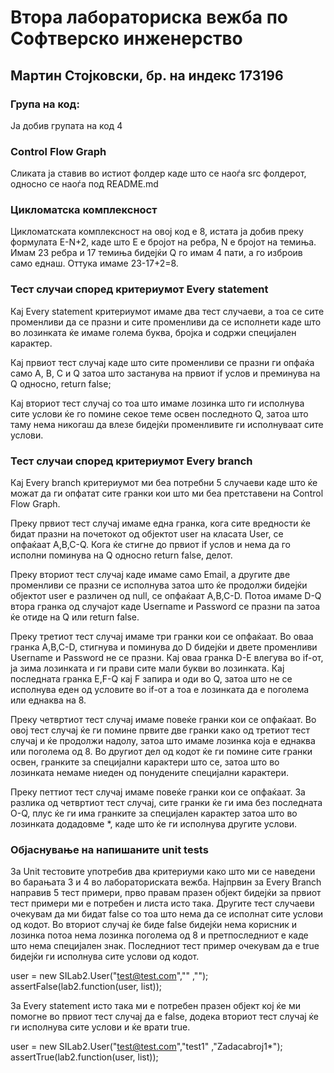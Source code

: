 # Втора лабораториска вежба по Софтверско инженерство

## Мартин Стојковски, бр. на индекс 173196

### Група на код: 

Ја добив групата на код 4

###  Control Flow Graph

Сликата ја ставив во истиот фолдер каде што се наоѓа src фолдерот, односно се наоѓа под README.md

### Цикломатска комплексност

Цикломатската комплексност на овој код е 8, истата ја добив преку формулата E-N+2, каде што E е бројот на ребра, N е бројот на темиња. Имам 23 ребра и 17 темиња бидејќи Q го имам 4 пати, а го изброив само еднаш. Оттука имаме 23-17+2=8.

### Тест случаи според критериумот  Every statement 

Кај Every statement критериумот имаме два тест случаеви, а тоа се сите променливи да се празни и сите променливи да се исполнети каде што во лозинката ќе имаме голема буква, бројка и содржи специјален карактер.

Кај првиот тест случај каде што сите променливи се празни ги опфаќа само A, B, C и Q затоа што застанува на првиот if услов и преминува на Q односно, return false; 

Кај вториот тест случај со тоа што имаме лозинка што ги исполнува сите услови ќе го помине секое теме освен последното Q, затоа што таму нема никогаш да влезе бидејќи променливите ги исполнуваат сите услови. 

### Тест случаи според критериумот Every branch

Кај Every branch критериумот ми беа потребни 5 случаеви каде што ќе можат да ги опфатат сите гранки кои што ми беа претставени на Control Flow Graph. 

Преку првиот тест случај имаме една гранка, кога сите вредности ќе бидат празни на почетокот од објектот user на класата User, се опфаќаат A,B,C-Q. Кога ќе стигне до првиот if услов и нема да го исполни поминува на Q односно return false, делот.

Преку вториот тест случај каде имаме само Email, а другите две променливи се празни се исполнува затоа што ќе продолжи бидејќи објектот user е различен од null, се опфаќаат A,B,C-D. Потоа имаме D-Q втора гранка од случајот каде Username и Password се празни па затоа ќе отиде на Q или return false.

Преку третиот тест случај имаме три гранки кои се опфаќаат. Во оваа гранка A,B,C-D, стигнува и поминува до D бидејќи и двете променливи Username и Password не се празни. Кај оваа гранка D-E влегува во if-oт, ја зима лозинката и ги прави сите мали букви во лозинката. Кај последната гранка E,F-Q кај F запира и оди во Q, затоа што не се исполнува еден од условите во if-от а тоа е лозинката да е поголема или еднаква на 8.

Преку четвртиот тест случај имаме повеќе гранки кои се опфаќаат. Во овој тест случај ќе ги помине првите две гранки како од третиот тест случај и ќе продолжи надолу, затоа што имаме лозинка која е еднаква или поголема од 8. Во другиот дел од кодот ќе ги помине сите гранки освен, гранките за специјални карактери што се, затоа што во лозинката немаме ниеден од понудените специјални карактери.

Преку петтиот тест случај имаме повеќе гранки кои се опфаќаат. За разлика од четвртиот тест случај, сите гранки ќе ги има без последната O-Q, плус ќе ги има гранките за специјален карактер затоа што во лозинката додадовме *, каде што ќе ги исполнува другите услови.

### Објаснување на напишаните unit tests

За Unit тестовите употребив два критериуми како што ми се наведени во барањата 3 и 4 во лабораториската вежба. Најпрвин за Every Branch направив 5 тест примери, прво правам празен објект бидејќи за првиот тест примери ми е потребен и листа исто така. Другите тест случаеви очекувам да ми бидат false со тоа што нема да се исполнат сите услови од кодот. Во вториот случај ќе биде false бидејќи нема корисник и лозинка потоа нема лозинка поголема од 8 и претпоследниот е каде што нема специјален знак. Последниот тест пример очекувам да е true бидејќи ги исполнува сите услови од кодот.

 user = new SILab2.User("test@test.com","" ,"");
        assertFalse(lab2.function(user, list));
        
За Every statement исто така ми е потребен празен објект кој ќе ми помогне во првиот тест случај да е false, додека вториот тест случај ќе ги исполнува сите услови и ќе врати true.

  user = new SILab2.User("test@test.com","test1" ,"Zadacabroj1*");
        assertTrue(lab2.function(user, list));
